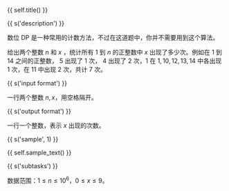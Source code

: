 {{ self.title() }}

{{ s('description') }}

数位 DP 是一种常用的计数方法，不过在这道题中，你并不需要用到这个算法。

给出两个整数 $n$ 和 $x$ ，统计所有 $1$ 到 $n$ 的正整数中 $x$ 出现了多少次。例如在 $1$ 到 $14$ 之间的正整数， $5$ 出现了 $1$ 次， $4$ 出现了 $2$ 次，$1$ 在 $1,10,12,13,14$ 中各出现 $1$ 次，在 $11$ 中出现 $2$ 次，共计 $7$ 次。

{{ s('input format') }}

一行两个整数 $n,x$，用空格隔开。

{{ s('output format') }}

一行一个整数，表示 $x$ 出现的次数。

{{ s('sample', 1) }}

{{ self.sample_text() }}

{{ s('subtasks') }}

数据范围：$1\le n\le 10^6$，$0\le x \le 9$。
